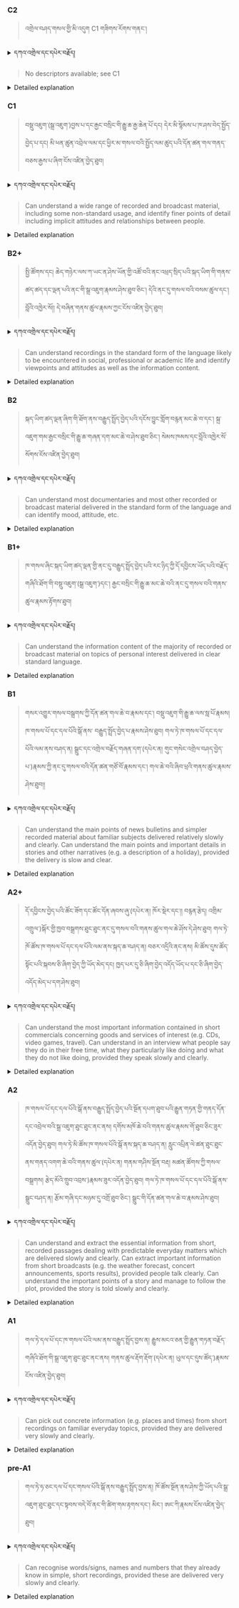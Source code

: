 ### C2
<!-- panels:start -->
<!-- div:left-panel -->

> འགྲེལ་བཤད་གསལ་གྱི་མི་འདུག C1 གཟིགས་རོགས་གནང་། 




<details>
  <summary>དཀའ་འགྲེལ་དང་དཔེར་བརྗོད།</summary>

བདག་གིས་དེ་ལྷག་ཏུ་སྟབས་བདེའི་ཆ་ཤས་སུ་དབྱེ་རུ་བཅུག་པ་སྟེ།

1.སྐད་ཆ་དྭངས་ཤིང་གསལ་བ་སྟེ། འདིས་ཁྱོད་ཀྱིས་གོ་བདེ་ཤེས་སླ་བའི་ཐབས་ལ་བརྟེན་ནས་བཤད་ཆོག་པ་དང་འབྲི་ཆོག་པ་མཚོན་ ཁྱེད་ཀྱིས་དོན་སྙིང་ལྡན་པའི་ཚིག་བཀོལ་ནས་ཉན་མཁན་དང་ཀློག་པ་པོ་རྣམས་ལ་མཚོན་ན་རྙོག་འཛིང་ཆེན་པོ་མེད།
དཔེ་མཚོན་འདི་ལྟར། "དེ་རིང་གི་ནམ་མཁའ་ཧ་ཅང་སྔོ་"ཞེས་པ་ནི་སྟབས་བདེ་ཞིང་གསལ་བའི་ཚིག་གྲུབ་ཤིག་རེད།
</details>


<!-- div:right-panel -->

> No descriptors available; see C1




<details>

  <summary>Detailed explanation</summary>

It means that the written text is entirely devoid of spelling, punctuation, grammar, or any other mistakes that would compromise its correctness, clarity, or adherence to the established rules and conventions of the writing system.

</details>

<!-- panels:end -->




### C1
<!-- panels:start -->
<!-- div:left-panel -->

>  བསྡུ་འཇུག་(སྒྲ་འཇུག་)བྱས་པ་དང་རྒྱང་བསྲིང་གི་རྒྱུ་ཆ་རྒྱ་ཆེན་པོ་དང། དེར་མི་སྙོམས་པ་ཁ་ཤས་བེད་སྤྱོད་བྱེད་པ་དང། མི་ཕན་ཚུན་འབྲེལ་ལམ་དང་ཕྱིར་མ་གསལ་བའི་སྤྱོད་ལམ་ཚུད་པའི་དོན་ཚན་གལ་གནད་བཅས་རྒྱས་པ་ཞིག་ངོས་འཛིན་བྱེད་ཐུབ། 



<details>
  <summary>དཀའ་འགྲེལ་དང་དཔེར་བརྗོད།</summary>

བདག་གིས་དེ་ལྷག་ཏུ་སྟབས་བདེའི་ཆ་ཤས་སུ་དབྱེ་རུ་བཅུག་པ་སྟེ།

1.སྐད་ཆ་དྭངས་ཤིང་གསལ་བ་སྟེ། འདིས་ཁྱོད་ཀྱིས་གོ་བདེ་ཤེས་སླ་བའི་ཐབས་ལ་བརྟེན་ནས་བཤད་ཆོག་པ་དང་འབྲི་ཆོག་པ་མཚོན་ ཁྱེད་ཀྱིས་དོན་སྙིང་ལྡན་པའི་ཚིག་བཀོལ་ནས་ཉན་མཁན་དང་ཀློག་པ་པོ་རྣམས་ལ་མཚོན་ན་རྙོག་འཛིང་ཆེན་པོ་མེད།
དཔེ་མཚོན་འདི་ལྟར། "དེ་རིང་གི་ནམ་མཁའ་ཧ་ཅང་སྔོ་"ཞེས་པ་ནི་སྟབས་བདེ་ཞིང་གསལ་བའི་ཚིག་གྲུབ་ཤིག་རེད།
</details>

<!-- div:right-panel -->

>Can understand a wide range of recorded and broadcast material, including some non-standard usage, and identify finer points of detail including implicit attitudes and relationships between people.



<details>

  <summary>Detailed explanation</summary>

Let me break it down into simpler parts:

1. Clear and fluent language: This means that you can speak or write in a way that is easy to understand. You use words that make sense and are not too complicated for the listener or reader.
Example: "The sky is blue today" is a clear and simple sentence.

</details>

<!-- panels:end -->




### B2+
<!-- panels:start -->
<!-- div:left-panel -->

> སྤྱི་ཚོགས་དང། ཆེད་གཉེར་ལས་ཀ་ཡང་ན་ཤེས་ཡོན་གྱི་འཚོ་བའི་ནང་འཕྲད་སྲིད་པའི་སྐད་ཡིག་གི་གནས་ཚད་ཚད་དང་ལྡན་པའི་ནང་གི་སྒྲ་འཇུག་རྣམས་ཤེས་ཐུབ་ཅིང་། དེའི་ནང་དུ་གསལ་བའི་བསམ་ཚུལ་དང་། བློའི་འཁྱེར་སོ།། དེ་བཞིན་གནས་ཚུལ་རྣམས་ཀྱང་ངོས་འཛིན་བྱེད་ཐུབ། 
 


<details>
  <summary>དཀའ་འགྲེལ་དང་དཔེར་བརྗོད།</summary>

བདག་གིས་དེ་ལྷག་ཏུ་སྟབས་བདེའི་ཆ་ཤས་སུ་དབྱེ་རུ་བཅུག་པ་སྟེ།

1.སྐད་ཆ་དྭངས་ཤིང་གསལ་བ་སྟེ། འདིས་ཁྱོད་ཀྱིས་གོ་བདེ་ཤེས་སླ་བའི་ཐབས་ལ་བརྟེན་ནས་བཤད་ཆོག་པ་དང་འབྲི་ཆོག་པ་མཚོན་ ཁྱེད་ཀྱིས་དོན་སྙིང་ལྡན་པའི་ཚིག་བཀོལ་ནས་ཉན་མཁན་དང་ཀློག་པ་པོ་རྣམས་ལ་མཚོན་ན་རྙོག་འཛིང་ཆེན་པོ་མེད།
དཔེ་མཚོན་འདི་ལྟར། "དེ་རིང་གི་ནམ་མཁའ་ཧ་ཅང་སྔོ་"ཞེས་པ་ནི་སྟབས་བདེ་ཞིང་གསལ་བའི་ཚིག་གྲུབ་ཤིག་རེད།
</details>


<!-- div:right-panel -->

>Can understand recordings in the standard form of the language likely to be encountered in social, professional or academic life and identify viewpoints and attitudes as well as the information content.




<details>

  <summary>Detailed explanation</summary>

Let me break it down into simpler parts:

1. Clear and fluent language: This means that you can speak or write in a way that is easy to understand. You use words that make sense and are not too complicated for the listener or reader.
Example: "The sky is blue today" is a clear and simple sentence.

</details>

<!-- panels:end -->




### B2
<!-- panels:start -->
<!-- div:left-panel -->

> སྐད་ཡིག་ཚད་ལྡན་ཞིག་གི་ཐོག་ནས་བརྒྱུད་སྤྲོད་བྱེད་པའི་དངོས་བྱུང་གློག་བརྙན་མང་ཆེ་བ་དང་། སྐྲ་འཇུག་གམ་རྒྱང་བསྲིང་གི་རྒྱུ་ཆ་གཞན་དག་མང་ཆེ་བ་ཤེས་ཐུབ་ཅིང་། སེམས་ཁམས་དང་བློའི་འཁྱེར་སོ་སོགས་ངོས་འཛིན་བྱེད་ཐུབ། 



<details>
  <summary>དཀའ་འགྲེལ་དང་དཔེར་བརྗོད།</summary>

བདག་གིས་དེ་ལྷག་ཏུ་སྟབས་བདེའི་ཆ་ཤས་སུ་དབྱེ་རུ་བཅུག་པ་སྟེ།

1.སྐད་ཆ་དྭངས་ཤིང་གསལ་བ་སྟེ། འདིས་ཁྱོད་ཀྱིས་གོ་བདེ་ཤེས་སླ་བའི་ཐབས་ལ་བརྟེན་ནས་བཤད་ཆོག་པ་དང་འབྲི་ཆོག་པ་མཚོན་ ཁྱེད་ཀྱིས་དོན་སྙིང་ལྡན་པའི་ཚིག་བཀོལ་ནས་ཉན་མཁན་དང་ཀློག་པ་པོ་རྣམས་ལ་མཚོན་ན་རྙོག་འཛིང་ཆེན་པོ་མེད།
དཔེ་མཚོན་འདི་ལྟར། "དེ་རིང་གི་ནམ་མཁའ་ཧ་ཅང་སྔོ་"ཞེས་པ་ནི་སྟབས་བདེ་ཞིང་གསལ་བའི་ཚིག་གྲུབ་ཤིག་རེད།
</details>


<!-- div:right-panel -->

> Can understand most documentaries and most other recorded or broadcast material delivered in the standard form of the language and can identify mood, attitude, etc.



<details>

  <summary>Detailed explanation</summary>

Let me break it down into simpler parts:

1. Clear and fluent language: This means that you can speak or write in a way that is easy to understand. You use words that make sense and are not too complicated for the listener or reader.
Example: "The sky is blue today" is a clear and simple sentence.

</details>

<!-- panels:end -->






### B1+
<!-- panels:start -->
<!-- div:left-panel -->

> ཁ་གསལ་ཞིང་སྐད་ཡིག་ཚད་ལྡན་གྱི་ནང་དུ་བརྒྱུད་སྤྲོད་བྱེད་པའི་རང་ཉིད་ཀྱི་དོ་དབྱིངས་ཡོད་པའི་བརྗོད་གཞིའི་ཐོག་གི་བསྡུ་འཇུག་(སྒྲ་འཇུག་)དང་། རྒྱང་བསྲིང་གི་རྒྱུ་ཆ་མང་ཆེ་བའི་ནང་དུ་གསལ་བའི་གནས་ཚུལ་རྣམས་རྟོགས་ཐུབ།



<details>
  <summary>དཀའ་འགྲེལ་དང་དཔེར་བརྗོད།</summary>

བདག་གིས་དེ་ལྷག་ཏུ་སྟབས་བདེའི་ཆ་ཤས་སུ་དབྱེ་རུ་བཅུག་པ་སྟེ།

1.སྐད་ཆ་དྭངས་ཤིང་གསལ་བ་སྟེ། འདིས་ཁྱོད་ཀྱིས་གོ་བདེ་ཤེས་སླ་བའི་ཐབས་ལ་བརྟེན་ནས་བཤད་ཆོག་པ་དང་འབྲི་ཆོག་པ་མཚོན་ ཁྱེད་ཀྱིས་དོན་སྙིང་ལྡན་པའི་ཚིག་བཀོལ་ནས་ཉན་མཁན་དང་ཀློག་པ་པོ་རྣམས་ལ་མཚོན་ན་རྙོག་འཛིང་ཆེན་པོ་མེད།
དཔེ་མཚོན་འདི་ལྟར། "དེ་རིང་གི་ནམ་མཁའ་ཧ་ཅང་སྔོ་"ཞེས་པ་ནི་སྟབས་བདེ་ཞིང་གསལ་བའི་ཚིག་གྲུབ་ཤིག་རེད།
</details>

<!-- div:right-panel -->

> Can understand the information content of the majority of recorded or broadcast material on topics of personal interest delivered in clear standard language.



<details>

  <summary>Detailed explanation</summary>

Let me break it down into simpler parts:

1. Clear and fluent language: This means that you can speak or write in a way that is easy to understand. You use words that make sense and are not too complicated for the listener or reader.
Example: "The sky is blue today" is a clear and simple sentence.

</details>

<!-- panels:end -->

### B1
<!-- panels:start -->
<!-- div:left-panel -->

> གསར་འགྱུར་གསལ་བསྒྲགས་ཀྱི་དོན་ཚན་གལ་ཆེ་བ་རྣམས་དང་། བསྡུ་འཇུག་གི་རྒྱུ་ཆ་ལས་སླ་པོ་རྣམས། ཁ་གསལ་པོ་དང་དལ་པོའི་སྒོ་ནས་ བརྒྱུད་སྤྲོད་བྱེད་པ་རྣམས་ཤེས་ཐུབ། 
གལ་ཏེ་ཁ་གསལ་པོ་དང་དལ་པོའི་ལམ་ནས་བཤད་ན། སྒྲུང་དང་འགྲེལ་བརྗོད་གཞན་དག་(དཔེར་ན། གུང་གསེང་འགྲེལ་བཤད་བྱེད་པ་)རྣམས་ཀྱི་ནང་དུ་གསལ་བའི་དོན་ཚན་གཙོ་བོ་རྣམས་དང་། གལ་ཆེ་བའི་ཞིབ་ཕྲའི་གནས་ཚུལ་རྣམས་ཤེས་ཐུབ།།  




<details>
  <summary>དཀའ་འགྲེལ་དང་དཔེར་བརྗོད།</summary>

བདག་གིས་དེ་ལྷག་ཏུ་སྟབས་བདེའི་ཆ་ཤས་སུ་དབྱེ་རུ་བཅུག་པ་སྟེ།

1.སྐད་ཆ་དྭངས་ཤིང་གསལ་བ་སྟེ། འདིས་ཁྱོད་ཀྱིས་གོ་བདེ་ཤེས་སླ་བའི་ཐབས་ལ་བརྟེན་ནས་བཤད་ཆོག་པ་དང་འབྲི་ཆོག་པ་མཚོན་ ཁྱེད་ཀྱིས་དོན་སྙིང་ལྡན་པའི་ཚིག་བཀོལ་ནས་ཉན་མཁན་དང་ཀློག་པ་པོ་རྣམས་ལ་མཚོན་ན་རྙོག་འཛིང་ཆེན་པོ་མེད།
དཔེ་མཚོན་འདི་ལྟར། "དེ་རིང་གི་ནམ་མཁའ་ཧ་ཅང་སྔོ་"ཞེས་པ་ནི་སྟབས་བདེ་ཞིང་གསལ་བའི་ཚིག་གྲུབ་ཤིག་རེད།
</details>

<!-- div:right-panel -->

> Can understand the main points of news bulletins and simpler recorded material about familiar subjects delivered relatively slowly and clearly.
Can understand the main points and important details in stories and other narratives (e.g. a description of a holiday), provided the delivery is slow and clear.




<details>

  <summary>Detailed explanation</summary>

Let me break it down into simpler parts:

1. Clear and fluent language: This means that you can speak or write in a way that is easy to understand. You use words that make sense and are not too complicated for the listener or reader.
Example: "The sky is blue today" is a clear and simple sentence.

</details>

<!-- panels:end -->





### A2+
<!-- panels:start -->
<!-- div:left-panel -->

> དོ་དབྱིངས་བྱེད་པའི་ཚོང་ཟོག་དང་ཚོང་དོན་ཞབས་ཞུ་(དཔེར་ན། ཁོར་སྡེར་དང་།། བརྙན་རྩེད། འགྲིམ་འགྲུལ་)སྐོར་གྱི་ཁྱབ་བསྒྲགས་ཐུང་ཐུང་ནང་དུ་གསལ་བའི་གནས་ཚུལ་གལ་ཆེ་ཤོས་དེ་ཤེས་ཐུབ།
གལ་ཏེ་ཁོ་ཚོས་ཁ་གསལ་པོ་དང་དལ་པོའི་ལམ་ནས་སྐད་ཆ་བཤད་ན། བཅར་འདྲིའི་ནང་ནས། མི་ཚོས་དུས་ཚོད་སྟོང་པའི་སྐབས་ཅི་ཞིག་བྱེད་ཀྱི་ཡོད་མེད་དང། ཁྱད་པར་དུ་ཅི་ཞིག་བྱེད་འདོད་ཡོད་པ་དང་ཅི་ཞིག་བྱེད་འདོད་མེད་པ་དག་ཤེས་ཐུབ།  


<details>
  <summary>དཀའ་འགྲེལ་དང་དཔེར་བརྗོད།</summary>

བདག་གིས་དེ་ལྷག་ཏུ་སྟབས་བདེའི་ཆ་ཤས་སུ་དབྱེ་རུ་བཅུག་པ་སྟེ།

1.སྐད་ཆ་དྭངས་ཤིང་གསལ་བ་སྟེ། འདིས་ཁྱོད་ཀྱིས་གོ་བདེ་ཤེས་སླ་བའི་ཐབས་ལ་བརྟེན་ནས་བཤད་ཆོག་པ་དང་འབྲི་ཆོག་པ་མཚོན་ ཁྱེད་ཀྱིས་དོན་སྙིང་ལྡན་པའི་ཚིག་བཀོལ་ནས་ཉན་མཁན་དང་ཀློག་པ་པོ་རྣམས་ལ་མཚོན་ན་རྙོག་འཛིང་ཆེན་པོ་མེད།
དཔེ་མཚོན་འདི་ལྟར། "དེ་རིང་གི་ནམ་མཁའ་ཧ་ཅང་སྔོ་"ཞེས་པ་ནི་སྟབས་བདེ་ཞིང་གསལ་བའི་ཚིག་གྲུབ་ཤིག་རེད།
</details>

<!-- div:right-panel -->

> Can understand the most important information contained in short commercials concerning goods and services of interest (e.g. CDs, video games, travel).
Can understand in an interview what people say they do in their free time, what they particularly like doing and what they do not like doing, provided they speak slowly and clearly.




<details>

  <summary>Detailed explanation</summary>

Let me break it down into simpler parts:

1. Clear and fluent language: This means that you can speak or write in a way that is easy to understand. You use words that make sense and are not too complicated for the listener or reader.
Example: "The sky is blue today" is a clear and simple sentence.

</details>

<!-- panels:end -->



### A2
<!-- panels:start -->
<!-- div:left-panel -->

> ཁ་གསལ་པོ་དང་དལ་པོའི་སྒོ་ནས་བརྒྱུད་སྤྲོད་བྱེད་པའི་སྔོན་དཔག་ཐུབ་པའི་རྒྱུན་གཏན་གྱི་གནད་དོན་དང་འབྲེལ་བའི་སྒྲ་འཇུག་ཐུང་ཐུང་ནང་ནས། དགོས་མཁོ་ཆེ་བའི་གནས་ཚུལ་རྣམས་གོ་ཐུབ་ཅིང་ཟུར་འདོན་བྱེད་ཐུབ། 
གལ་ཏེ་མི་ཚོས་ཁ་གསལ་པོའི་སྒོ་ནས་སྐད་ཆ་བཤད་ན། རླུང་འཔྲིན་ལེ་ཚན་ཐུང་ཐུང་ནས་གནད་འགག་ཆེ་བའི་གནས་ཚུལ་(དཔེར་ན། གནམ་གཤིས་སྔོན་བརྡ། མཚན་ཚོགས་ཀྱི་གསལ་བསྒྲགས། རྩེད་མོའི་གྲུབ་འབྲས་)རྣམས་ཟུར་འདོན་བྱེད་ཐུབ། 
གལ་ཏེ་ཁ་གསལ་པོ་དང་དལ་པོའི་སྒོ་ནས་སྒྲུང་བཤད་ན། རྩོམ་གཞི་དང་མཉམ་དུ་འགྲོ་ཐུབ་ཅིང་། སྒྲུང་གི་དོན་ཚན་གལ་ཆེ་བ་རྣམས་ཤེས་ཐུབ། 


<details>
  <summary>དཀའ་འགྲེལ་དང་དཔེར་བརྗོད།</summary>

བདག་གིས་དེ་ལྷག་ཏུ་སྟབས་བདེའི་ཆ་ཤས་སུ་དབྱེ་རུ་བཅུག་པ་སྟེ།

1.སྐད་ཆ་དྭངས་ཤིང་གསལ་བ་སྟེ། འདིས་ཁྱོད་ཀྱིས་གོ་བདེ་ཤེས་སླ་བའི་ཐབས་ལ་བརྟེན་ནས་བཤད་ཆོག་པ་དང་འབྲི་ཆོག་པ་མཚོན་ ཁྱེད་ཀྱིས་དོན་སྙིང་ལྡན་པའི་ཚིག་བཀོལ་ནས་ཉན་མཁན་དང་ཀློག་པ་པོ་རྣམས་ལ་མཚོན་ན་རྙོག་འཛིང་ཆེན་པོ་མེད།
དཔེ་མཚོན་འདི་ལྟར། "དེ་རིང་གི་ནམ་མཁའ་ཧ་ཅང་སྔོ་"ཞེས་པ་ནི་སྟབས་བདེ་ཞིང་གསལ་བའི་ཚིག་གྲུབ་ཤིག་རེད།
</details>

<!-- div:right-panel -->

> Can understand and extract the essential information from short, recorded passages dealing with predictable everyday matters which are delivered slowly and clearly.
Can extract important information from short broadcasts (e.g. the weather forecast, concert announcements, sports results), provided people talk clearly.
Can understand the important points of a story and manage to follow the plot, provided the story is told slowly and clearly.



<details>

  <summary>Detailed explanation</summary>

Let me break it down into simpler parts:

1. Clear and fluent language: This means that you can speak or write in a way that is easy to understand. You use words that make sense and are not too complicated for the listener or reader.
Example: "The sky is blue today" is a clear and simple sentence.

</details>

<!-- panels:end -->




### A1
<!-- panels:start -->
<!-- div:left-panel -->

>གལ་ཏེ་དལ་པོ་དང་ཁ་གསལ་པོའི་ལམ་ནས་བརྒྱུད་སྤྲོད་བྱས་ན། རྒྱུས་མངའ་ཅན་གྱི་རྒྱུན་གཏན་བརྗོད་གཞིའི་ཐོག་གི་སྒྲ་འཇུག་ཐུང་ཐུང་ནང་ནས། གནས་ཚུལ་རྡོག་རྡོག་(དཔེར་ན། ཡུལ་དང་དུས་ཚོད་)རྣམས་ངོས་འཛིན་བྱེད་ཐུབ། 

<details>
  <summary>དཀའ་འགྲེལ་དང་དཔེར་བརྗོད།</summary>

བདག་གིས་དེ་ལྷག་ཏུ་སྟབས་བདེའི་ཆ་ཤས་སུ་དབྱེ་རུ་བཅུག་པ་སྟེ།

1.སྐད་ཆ་དྭངས་ཤིང་གསལ་བ་སྟེ། འདིས་ཁྱོད་ཀྱིས་གོ་བདེ་ཤེས་སླ་བའི་ཐབས་ལ་བརྟེན་ནས་བཤད་ཆོག་པ་དང་འབྲི་ཆོག་པ་མཚོན་ ཁྱེད་ཀྱིས་དོན་སྙིང་ལྡན་པའི་ཚིག་བཀོལ་ནས་ཉན་མཁན་དང་ཀློག་པ་པོ་རྣམས་ལ་མཚོན་ན་རྙོག་འཛིང་ཆེན་པོ་མེད།
དཔེ་མཚོན་འདི་ལྟར། "དེ་རིང་གི་ནམ་མཁའ་ཧ་ཅང་སྔོ་"ཞེས་པ་ནི་སྟབས་བདེ་ཞིང་གསལ་བའི་ཚིག་གྲུབ་ཤིག་རེད།
</details>

<!-- div:right-panel -->

> Can pick out concrete information (e.g. places and times) from short recordings on familiar everyday topics, provided they are delivered very slowly and clearly.


<details>

  <summary>Detailed explanation</summary>

Let me break it down into simpler parts:

1. Can communicate very basic information about personal details in a simple way.

</details>

<!-- panels:end -->




### pre-A1
<!-- panels:start -->
<!-- div:left-panel -->

> གལ་ཏེ་ཧ་ཅང་དལ་པོ་དང་གསལ་པོའི་སྒོ་ནས་བརྒྱུད་སྤྲོད་བྱས་ན། ཁོ་ཚོས་སྔོན་ནས་ཤེས་ཀྱི་ཡོད་པའི་སྒྲ་འཇུག་ཐུང་ཐུང་དང་སྟབས་བདེ་བོ་ནང་གི་ཚིག་གམ་རྟགས་དང་། མིང་། ཨང་ཀི་རྣམས་ངོས་འཛིན་བྱེད་ཐུབ།  

<details>
  <summary>དཀའ་འགྲེལ་དང་དཔེར་བརྗོད།</summary>

བདག་གིས་དེ་ལྷག་ཏུ་སྟབས་བདེའི་ཆ་ཤས་སུ་དབྱེ་རུ་བཅུག་པ་སྟེ།

1.སྐད་ཆ་དྭངས་ཤིང་གསལ་བ་སྟེ། འདིས་ཁྱོད་ཀྱིས་གོ་བདེ་ཤེས་སླ་བའི་ཐབས་ལ་བརྟེན་ནས་བཤད་ཆོག་པ་དང་འབྲི་ཆོག་པ་མཚོན་ ཁྱེད་ཀྱིས་དོན་སྙིང་ལྡན་པའི་ཚིག་བཀོལ་ནས་ཉན་མཁན་དང་ཀློག་པ་པོ་རྣམས་ལ་མཚོན་ན་རྙོག་འཛིང་ཆེན་པོ་མེད།
དཔེ་མཚོན་འདི་ལྟར། "དེ་རིང་གི་ནམ་མཁའ་ཧ་ཅང་སྔོ་"ཞེས་པ་ནི་སྟབས་བདེ་ཞིང་གསལ་བའི་ཚིག་གྲུབ་ཤིག་རེད།
</details>

<!-- div:right-panel -->

> Can recognise words/signs, names and numbers that they already know in simple, short recordings, provided these are delivered very slowly and clearly.

<details>

  <summary>Detailed explanation</summary>

Let me break it down into simpler parts:

1. Can communicate very basic information about personal details in a simple way.

</details>

<!-- panels:end -->

